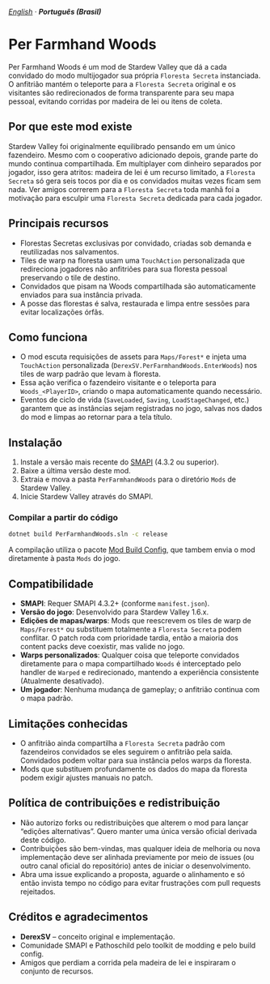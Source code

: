 *[English](README.md) · **Português (Brasil)***

# Per Farmhand Woods

Per Farmhand Woods é um mod de Stardew Valley que dá a cada convidado do modo
multijogador sua própria `Floresta Secreta` instanciada. O anfitrião mantém o
teleporte para a `Floresta Secreta` original e os visitantes são redirecionados de forma transparente para
seu mapa pessoal, evitando corridas por madeira de lei ou itens de coleta.

## Por que este mod existe

Stardew Valley foi originalmente equilibrado pensando em um único fazendeiro.
Mesmo com o cooperativo adicionado depois, grande parte do mundo continua
compartilhada. Em multiplayer com dinheiro separados por jogador, isso gera atritos: madeira de
lei é um recurso limitado, a `Floresta Secreta` só gera seis tocos por dia e os
convidados muitas vezes ficam sem nada. Ver amigos correrem para a `Floresta Secreta` toda
manhã foi a motivação para esculpir uma `Floresta Secreta` dedicada para cada jogador.

## Principais recursos

- Florestas Secretas exclusivas por convidado, criadas sob demanda e reutilizadas
  nos salvamentos.
- Tiles de warp na floresta usam uma `TouchAction` personalizada que redireciona
  jogadores não anfitriões para sua floresta pessoal preservando o tile de destino.
- Convidados que pisam na Woods compartilhada são automaticamente enviados para
  sua instância privada.
- A posse das florestas é salva, restaurada e limpa entre sessões para evitar
  localizações órfãs.

## Como funciona

- O mod escuta requisições de assets para `Maps/Forest*` e injeta uma
  `TouchAction` personalizada (`DerexSV.PerFarmhandWoods.EnterWoods`) nos tiles
  de warp padrão que levam à floresta.
- Essa ação verifica o fazendeiro visitante e o teleporta para `Woods_<PlayerID>`,
  criando o mapa automaticamente quando necessário.
- Eventos de ciclo de vida (`SaveLoaded`, `Saving`, `LoadStageChanged`, etc.)
  garantem que as instâncias sejam registradas no jogo, salvas nos dados do mod
  e limpas ao retornar para a tela título.

## Instalação

1. Instale a versão mais recente do [SMAPI](https://smapi.io/) (4.3.2 ou superior).
2. Baixe a última versão deste mod.
3. Extraia e mova a pasta `PerFarmhandWoods` para o diretório `Mods` de Stardew Valley.
4. Inicie Stardew Valley através do SMAPI.

### Compilar a partir do código

```bash
dotnet build PerFarmhandWoods.sln -c release
```

A compilação utiliza o pacote [Mod Build Config](https://www.nuget.org/packages/Pathoschild.Stardew.ModBuildConfig),
que tambem envia o mod diretamente à pasta `Mods` do jogo.

## Compatibilidade

- **SMAPI**: Requer SMAPI 4.3.2+ (conforme `manifest.json`).
- **Versão do jogo**: Desenvolvido para Stardew Valley 1.6.x.
- **Edições de mapas/warps**: Mods que reescrevem os tiles de warp de
  `Maps/Forest*` ou substituem totalmente a `Floresta Secreta` podem conflitar. O
  patch roda com prioridade tardia, então a maioria dos content packs deve
  coexistir, mas valide no jogo.
- **Warps personalizados**: Qualquer coisa que teleporte convidados diretamente
  para o mapa compartilhado `Woods` é interceptado pelo handler de `Warped` e
  redirecionado, mantendo a experiência consistente (Atualmente desativado).
- **Um jogador**: Nenhuma mudança de gameplay; o anfitrião continua com o mapa
  padrão.

## Limitações conhecidas

- O anfitrião ainda compartilha a `Floresta Secreta` padrão com fazendeiros
  convidados se eles seguirem o anfitrião pela saída. Convidados podem voltar
  para sua instância pelos warps da floresta.
- Mods que substituem profundamente os dados do mapa da floresta podem exigir
  ajustes manuais no patch.

## Política de contribuições e redistribuição

- Não autorizo forks ou redistribuições que alterem o mod para lançar “edições
  alternativas”. Quero manter uma única versão oficial derivada deste código.
- Contribuições são bem-vindas, mas qualquer ideia de melhoria ou nova
  implementação deve ser alinhada previamente por meio de issues (ou outro
  canal oficial do repositório) antes de iniciar o desenvolvimento.
- Abra uma issue explicando a proposta, aguarde o alinhamento e só então invista
  tempo no código para evitar frustrações com pull requests rejeitados.

## Créditos e agradecimentos

- **DerexSV** – conceito original e implementação.
- Comunidade SMAPI e Pathoschild pelo toolkit de modding e pelo build config.
- Amigos que perdiam a corrida pela madeira de lei e inspiraram o conjunto de recursos.
